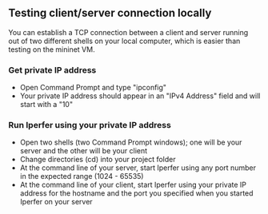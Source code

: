 ## Testing client/server connection locally
You can establish a TCP connection between a client and server running out of two different shells on your local computer, which is easier than testing on the mininet VM. 
### Get private IP address
* Open Command Prompt and type "ipconfig"
* Your private IP address should appear in an "IPv4 Address" field and will start with a "10"
### Run Iperfer using your private IP address
* Open two shells (two Command Prompt windows); one will be your server and the other will be your client
* Change directories (cd) into your project folder
* At the command line of your server, start Iperfer using any port number in the expected range (1024 - 65535)
* At the command line of your client, start Iperfer using your private IP address for the hostname and the port you specified when you started Iperfer on your server
